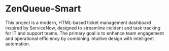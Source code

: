 # ZenQueue-Smart
This project is a modern, HTML-based ticket management dashboard inspired by ServiceNow, designed to streamline incident and task tracking for IT and support teams. The primary goal is to enhance team engagement and operational efficiency by combining intuitive design with intelligent automation. 
